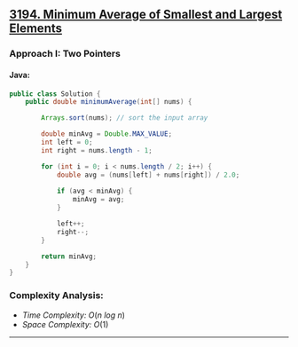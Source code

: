 ## [3194. Minimum Average of Smallest and Largest Elements](https://leetcode.com/problems/minimum-average-of-smallest-and-largest-elements/)

### Approach I: Two Pointers

#### Java:
```java
public class Solution {
    public double minimumAverage(int[] nums) {

        Arrays.sort(nums); // sort the input array

        double minAvg = Double.MAX_VALUE;
        int left = 0;
        int right = nums.length - 1;

        for (int i = 0; i < nums.length / 2; i++) {
            double avg = (nums[left] + nums[right]) / 2.0;
            
            if (avg < minAvg) {
                minAvg = avg;
            }

            left++;
            right--;
        }

        return minAvg;
    }
}
```

[//]: # (#### Go:)

[//]: # (```go)

[//]: # (func solution&#40;&#41; {)

[//]: # ()
[//]: # (})

[//]: # (```)

### Complexity Analysis:

- *Time Complexity:* $O(n\ log\ n)$
- *Space Complexity:* $O(1)$


---

